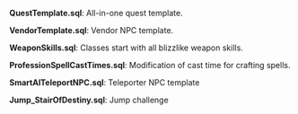 **QuestTemplate.sql**: All-in-one quest template.

**VendorTemplate.sql**: Vendor NPC template.

**WeaponSkills.sql**: Classes start with all blizzlike weapon skills.

**ProfessionSpellCastTimes.sql**: Modification of cast time for crafting spells.

**SmartAITeleportNPC.sql**: Teleporter NPC template

**Jump_StairOfDestiny.sql**: Jump challenge
